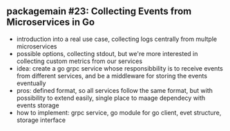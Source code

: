 ## packagemain #23: Collecting Events from Microservices in Go

- introduction into a real use case, collecting logs centrally from multple microservices
- possible options, collecting stdout, but we're more interested in collecting custom metrics from our services
- idea: create a go grpc service whose responsibbility is to receive events from different services, and be a middleware for storing the events eventually
- pros: defined format, so all services follow the same format, but with possibility to extend easily, single place to maage dependecy with events storage
- how to implement: grpc service, go module for go client, evet structure, storage interface
